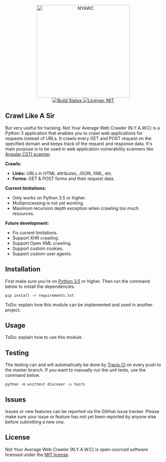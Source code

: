 <p align="center">
    <img src="https://i.imgur.com/ONCi3C2.png" width="300" height="300" alt="NYAWC">
    <br/>
    <a href="https://travis-ci.com/tijme/crawl-like-a-sir">
        <img src="https://travis-ci.com/tijme/crawl-like-a-sir.svg?token=CRkUqxZ8WNMhxZYQUj18&branch=master" alt="Build Status">
    </a>
    <a href="LICENSE.md">
        <img src="https://img.shields.io/badge/License-MIT-yellow.svg" alt="License: MIT">
    </a>
</p>

## Crawl Like A Sir
But very useful for hacking. Not Your Average Web Crawler (N.Y.A.W.C) is a Python 3 application that enables you to crawl web applications for requests instead of URLs. It crawls every GET and POST request on the specified domain and keeps track of the request and response data. It's main purpose is to be used in web application vulnerability scanners like [Angular CSTI scanner](https://github.com/tijme/angular-csti-scanner).

**Crawls:**

- **Links:** URLs in HTML attributes, JSON, XML, etc.
- **Forms:** GET & POST forms and their request data.

**Current limitations:**
- Only works on Python 3.5 or higher.
- Multiprocessing is not yet working.
- Maximum recursion depth exception when crawling too much resources.

**Future development:**

- Fix current limitations.
- Support XHR crawling.
- Support Open XML crawling.
- Support custom cookies.
- Support custom user agents.

## Installation
First make sure you're on [Python 3.5](https://www.python.org/) or higher. Then run the command below to install the dependencies.

`pip install -r requirements.txt`

ToDo: explain how this module can be implemented and used in another project.

## Usage

ToDo: explain how to use this module.

## Testing

The testing can and will automatically be done by [Travis CI](https://travis-ci.com/) on every push to the master branch. If you want to manually run the unit tests, use the command below.

`python -m unittest discover -s tests`

## Issues

Issues or new features can be reported via the GitHub issue tracker. Please make sure your issue or feature has not yet been reported by anyone else before submitting a new one.

## License

Not Your Average Web Crawler (N.Y.A.W.C) is open-sourced software licensed under the [MIT license](LICENSE.md).
